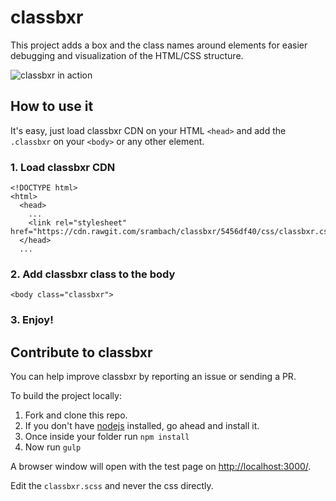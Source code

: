 # classbxr
This project adds a box and the class names around elements for easier debugging and visualization of the HTML/CSS structure.

![classbxr in action](http://g.recordit.co/rCwgQvsJi2.gif)

## How to use it

It's easy, just load classbxr CDN on your HTML `<head>` and add the `.classbxr` on your `<body>` or any other element.

### 1. Load classbxr CDN

```
<!DOCTYPE html>
<html>
  <head>
    ...
    <link rel="stylesheet" href="https://cdn.rawgit.com/srambach/classbxr/5456df40/css/classbxr.css">
  </head>
  ...
```

### 2. Add classbxr class to the body

```
<body class="classbxr">
```

### 3. Enjoy!

## Contribute to classbxr

You can help improve classbxr by reporting an issue or sending a PR.

To build the project locally:

1. Fork and clone this repo.
1. If you don't have [nodejs](https://nodejs.org/en/) installed, go ahead and install it.
1. Once inside your folder run `npm install`
1. Now run `gulp`

A browser window will open with the test page on [http://localhost:3000/](http://localhost:3000/).

Edit the `classbxr.scss` and never the css directly.

